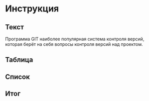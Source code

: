 # Инструкция

## Текст
Программа GIT наиболее популярная система контроля версий, которая берёт на себя вопросы контроля версий над проектом.
## Таблица

## Список

## Итог